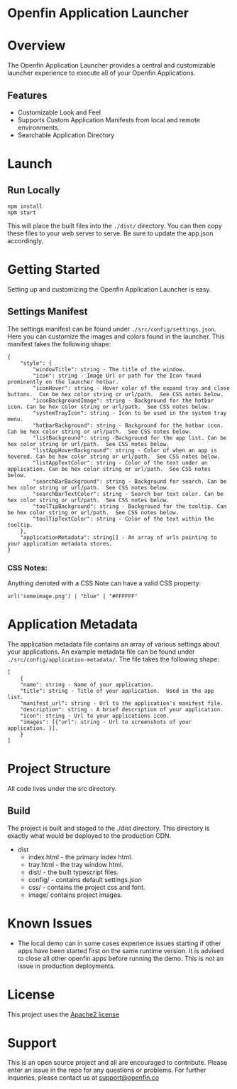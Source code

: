 Openfin Application Launcher
=============

# Overview

The Openfin Application Launcher provides a central and customizable launcher experience to execute all of your Openfin Applications.  


## Features
* Customizable Look and Feel
* Supports Custom Application Manifests from local and remote environments.
* Searchable Application Directory

# Launch

## Run Locally

```
npm install
npm start
```

This will place the built files into the `./dist/` directory.  You can then copy these files to your web server to serve.  Be sure to update the app.json accordingly.

# Getting Started

Setting up and customizing the Openfin Application Launcher is easy.

## Settings Manifest

The settings manifest can be found under `./src/config/settings.json`.  Here you can customize the images and colors found in the launcher.  This manifest takes the following shape:

```
{
    "style": {
        "windowTitle": string - The title of the window.
        "icon": string - Image Url or path for the Icon found prominently on the launcher hotbar.
        "iconHover": string - Hover color of the expand tray and close buttons.  Can be hex color string or url/path.  See CSS notes below.
        "iconBackgroundImage": string - Background for the hotbar icon. Can be hex color string or url/path.  See CSS notes below.
        "systemTrayIcon": string - Icon to be used in the system tray menu.
        "hotbarBackground": string - Background for the hotbar icon. Can be hex color string or url/path.  See CSS notes below.
        "listBackground": string -Background for the app list. Can be hex color string or url/path.  See CSS notes below.
        "listAppHoverBackground": string - Color of when an app is hovered. Can be hex color string or url/path.  See CSS notes below.
        "listAppTextColor": string - Color of the text under an application. Can be hex color string or url/path.  See CSS notes below.
        "searchBarBackground": string - Background for search. Can be hex color string or url/path.  See CSS notes below.
        "searchBarTextColor": string - Search bar text color. Can be hex color string or url/path.  See CSS notes below.
        "toolTipBackground": string - Background for the tooltip. Can be hex color string or url/path.  See CSS notes below.
        "toolTipTextColor": string - Color of the text within the tooltip.
    },
    "applicationMetadata": string[] - An array of urls pointing to your application metadata stores.
}
```

### CSS Notes:

Anything denoted with a CSS Note can have a valid CSS property:

```
url('someimage.png') | "blue" | "#FFFFFF"
```

# Application Metadata

The application metadata file contains an array of various settings about your applications.  An example metadata file can be found under `./src/config/application-metadata/`. The file takes the following shape:

```
[
    {
    "name": string - Name of your application.
    "title": string - Title of your application.  Used in the app list.
    "manifest_url": string - Url to the application's manifest file.
    "description": string - A brief description of your application.
    "icon": string - Url to your applications icon.
    "images": [{"url": string - Url to screenshots of your application. }].
    }
]
```
# Project Structure

All code lives under the src directory.


## Build

The project is built and staged to the ./dist directory.  This directory is exactly what would be deployed to the production CDN.

* dist
  * index.html - the primary index html.
  * tray.html - the tray window html.
  * dist/ - the built typescript files.
  * config/ - contains default settings.json
  * css/ - contains the project css and font.
  * image/ contains project images.

# Known Issues
* The local demo can in some cases experience issues starting if other apps have been started first on the same runtime version. It is advised to close all other openfin apps before running the demo. This is not an issue in production deployments.

# License
This project uses the [Apache2 license](https://www.apache.org/licenses/LICENSE-2.0)

# Support
This is an open source project and all are encouraged to contribute.
Please enter an issue in the repo for any questions or problems. For further inqueries, please contact us at support@openfin.co
